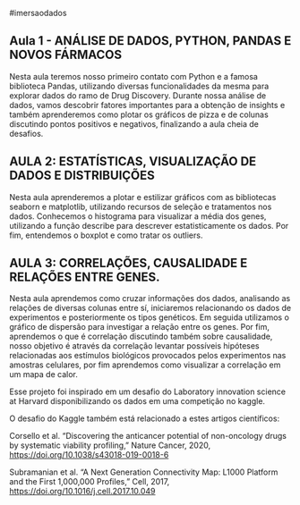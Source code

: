#imersaodados

## Aula 1 - ANÁLISE DE DADOS, PYTHON, PANDAS E NOVOS FÁRMACOS
Nesta aula teremos nosso primeiro contato com Python e a famosa biblioteca Pandas, utilizando diversas funcionalidades da mesma para explorar dados do ramo de Drug Discovery. Durante nossa análise de dados, vamos descobrir fatores importantes para a obtenção de insights e também aprenderemos como plotar os gráficos de pizza e de colunas discutindo pontos positivos e negativos, finalizando a aula cheia de desafios.


## AULA 2: ESTATÍSTICAS, VISUALIZAÇÃO DE DADOS E DISTRIBUIÇÕES
Nesta aula aprenderemos a plotar e estilizar gráficos com as bibliotecas seaborn e matplotlib, utilizando recursos de seleção e tratamentos nos dados. Conhecemos o histograma para visualizar a média dos genes, utilizando a função describe para descrever estatisticamente os dados. Por fim, entendemos o boxplot e como tratar os outliers.

## AULA 3: CORRELAÇÕES, CAUSALIDADE E RELAÇÕES ENTRE GENES.
Nesta aula aprendemos como cruzar informações dos dados, analisando as relações de diversas colunas entre sí, iniciaremos relacionando os dados de experimentos e posteriormente os tipos genéticos. Em seguida utilizamos o gráfico de dispersão para investigar a relação entre os genes. Por fim, aprendemos o que é correlação discutindo também sobre causalidade, nosso objetivo é através da correlação levantar possíveis hipóteses relacionadas aos estímulos biológicos provocados pelos experimentos nas amostras celulares, por fim aprendemos como visualizar a correlação em um mapa de calor.


Esse projeto foi inspirado em um desafio do Laboratory innovation science at Harvard disponibilizando os dados em uma competição no kaggle.

O desafio do Kaggle também está relacionado a estes artigos científicos:

Corsello et al. “Discovering the anticancer potential of non-oncology drugs by systematic viability profiling,” Nature Cancer, 2020, https://doi.org/10.1038/s43018-019-0018-6

Subramanian et al. “A Next Generation Connectivity Map: L1000 Platform and the First 1,000,000 Profiles,” Cell, 2017, https://doi.org/10.1016/j.cell.2017.10.049
